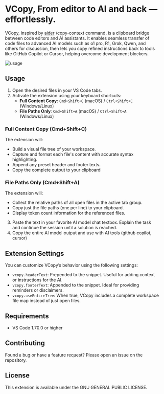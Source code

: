 # VCopy, From editor to AI and back — effortlessly.

VCopy, inspired by [aider](https://github.com/Aider-AI/aider)  /copy-context command, is a clipboard bridge between code editors and AI assistants. It enables seamless transfer of code files to advanced AI models such as o1 pro, R1, Grok, Qwen, and others for discussion, then lets you copy refined instructions back to tools like GitHub Copilot or Cursor, helping overcome development blockers.

![usage](https://github.com/gentleBits/vcopy/blob/main/img/vcopy_usage.gif?raw=true)

## Usage

1. Open the desired files in your VS Code tabs.
2. Activate the extension using your keyboard shortcuts:
   - **Full Content Copy**: `Cmd+Shift+C` (macOS) / `Ctrl+Shift+C` (Windows/Linux)
   - **File Paths Only**: `Cmd+Shift+A` (macOS) / `Ctrl+Shift+A` (Windows/Linux)

### Full Content Copy (Cmd+Shift+C)
The extension will:
- Build a visual file tree of your workspace.
- Capture and format each file's content with accurate syntax highlighting.
- Append any preset header and footer texts.
- Copy the complete output to your clipboard

### File Paths Only (Cmd+Shift+A)
The extension will:
- Collect the relative paths of all open files in the active tab group.
- Copy just the file paths (one per line) to your clipboard.
- Display token count information for the referenced files.

3. Paste the text in your favorite AI model chat textbox. Explain the task and continue the session until a solution is reached.
4. Copy the entire AI model output and use with AI tools (github copilot, cursor)

## Extension Settings
You can customize VCopy’s behavior using the following settings:
 
* `vcopy.headerText`: Prepended to the snippet. Useful for adding context or instructions for the AI.
* `vcopy.footerText`: Appended to the snippet. Ideal for providing reminders or disclaimers.
* `vcopy.useEntireTree`: When true, VCopy includes a complete workspace file map instead of just open files.

## Requirements

- VS Code 1.70.0 or higher

## Contributing

Found a bug or have a feature request? Please open an issue on the repository.

## License

This extension is available under the GNU GENERAL PUBLIC LICENSE.
